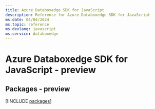 ```yaml
---
title: Azure Databoxedge SDK for JavaScript
description: Reference for Azure Databoxedge SDK for JavaScript
ms.date: 04/04/2024
ms.topic: reference
ms.devlang: javascript
ms.service: databoxedge
---
```

# Azure Databoxedge SDK for JavaScript - preview
## Packages - preview
[!INCLUDE [packages](databoxedge-index.md)]